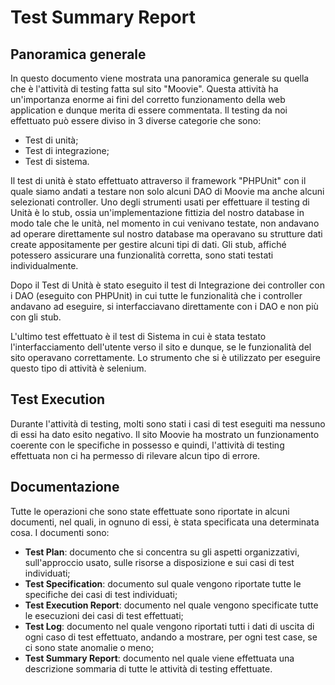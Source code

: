 # Test Summary Report

## Panoramica generale
In questo documento viene mostrata una panoramica generale su quella che è l'attività di testing fatta sul sito "Moovie".
Questa attività ha un'importanza enorme ai fini del corretto funzionamento della web application e dunque merita di 
essere commentata.
Il testing da noi effettuato può essere diviso in 3 diverse categorie che sono: 
- Test di unità;
- Test di integrazione;
- Test di sistema. 

Il test di unità è stato effettuato attraverso il framework "PHPUnit" con il quale siamo andati a testare non solo alcuni
DAO di Moovie ma anche alcuni selezionati controller. Uno degli strumenti usati per effettuare il testing di Unità è lo 
stub, ossia un'implementazione fittizia del nostro database in modo tale che le unità, nel momento in cui venivano testate, 
non andavano ad operare direttamente sul nostro database ma operavano su strutture dati create appositamente per gestire 
alcuni tipi di dati. Gli stub, affiché potessero assicurare una funzionalità corretta, sono stati testati individualmente. 

Dopo il Test di Unità è stato eseguito il test di Integrazione dei controller con i DAO (eseguito con PHPUnit) in cui 
tutte le funzionalità che i controller andavano ad eseguire, si interfacciavano direttamente con i DAO e non più con 
gli stub.

L'ultimo test effettuato è il test di Sistema in cui è stata testato l'interfacciamento dell'utente verso il sito e 
dunque, se le funzionalità del sito operavano correttamente. Lo strumento che si è utilizzato per eseguire questo tipo 
di attività è selenium. 


## Test Execution 
Durante l'attività di testing, molti sono stati i casi di test eseguiti ma nessuno di essi ha dato esito negativo.
Il sito Moovie ha mostrato un funzionamento coerente con le specifiche in possesso e quindi, l'attività di testing 
effettuata non ci ha permesso di rilevare alcun tipo di errore. 

## Documentazione
Tutte le operazioni che sono state effettuate sono riportate in alcuni documenti, nel quali, in ognuno di essi, è stata 
specificata una determinata cosa. I documenti sono: 
- **Test Plan**: documento che si concentra su gli aspetti organizzativi, sull'approccio usato, sulle risorse a disposizione
 e sui casi di test individuati;
- **Test Specification**: documento sul quale vengono riportate tutte le specifiche dei casi di test individuati;
- **Test Execution Report**: documento nel quale vengono specificate tutte le esecuzioni dei casi di test effettuati;
- **Test Log**: documento nel quale vengono riportati tutti i dati di uscita di ogni caso di test effettuato, andando a 
mostrare, per ogni test case, se ci sono state anomalie o meno;
- **Test Summary Report**: documento nel quale viene effettuata una descrizione sommaria di tutte le attività di testing 
effettuate.